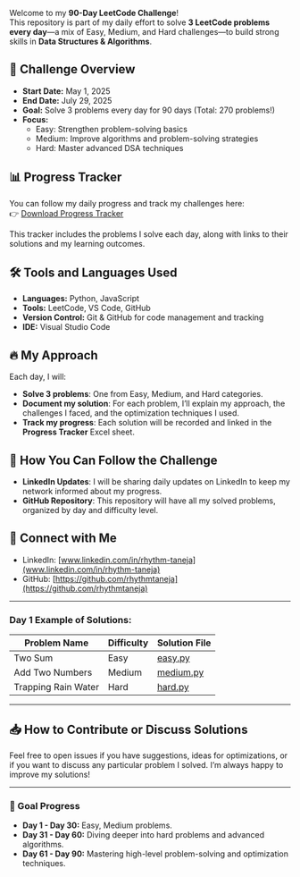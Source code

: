 Welcome to my **90-Day LeetCode Challenge**!  
This repository is part of my daily effort to solve **3 LeetCode problems every day**—a mix of Easy, Medium, and Hard challenges—to build strong skills in **Data Structures & Algorithms**.

## 📅 Challenge Overview
- **Start Date:** May 1, 2025
- **End Date:** July 29, 2025
- **Goal:** Solve 3 problems every day for 90 days (Total: 270 problems!)
- **Focus:** 
  - Easy: Strengthen problem-solving basics
  - Medium: Improve algorithms and problem-solving strategies
  - Hard: Master advanced DSA techniques

## 📊 Progress Tracker

You can follow my daily progress and track my challenges here:  
👉 [Download Progress Tracker](./Progress_Tracker.xlsx)

This tracker includes the problems I solve each day, along with links to their solutions and my learning outcomes.

## 🛠️ Tools and Languages Used
- **Languages:** Python, JavaScript
- **Tools:** LeetCode, VS Code, GitHub
- **Version Control:** Git & GitHub for code management and tracking
- **IDE:** Visual Studio Code

## 🔥 My Approach
Each day, I will:
- **Solve 3 problems**: One from Easy, Medium, and Hard categories.
- **Document my solution**: For each problem, I’ll explain my approach, the challenges I faced, and the optimization techniques I used.
- **Track my progress**: Each solution will be recorded and linked in the **Progress Tracker** Excel sheet.

## 📌 How You Can Follow the Challenge
- **LinkedIn Updates**: I will be sharing daily updates on LinkedIn to keep my network informed about my progress.
- **GitHub Repository**: This repository will have all my solved problems, organized by day and difficulty level.

## 💬 Connect with Me
- LinkedIn: [www.linkedin.com/in/rhythm-taneja](www.linkedin.com/in/rhythm-taneja)
- GitHub: [https://github.com/rhythmtaneja](https://github.com/rhythmtaneja)

---

### Day 1 Example of Solutions:

| Problem Name            | Difficulty | Solution File |
|-------------------------|------------|---------------|
| Two Sum                 | Easy       | [easy.py](solutions/Day1/easy.py)  |
| Add Two Numbers         | Medium     | [medium.py](solutions/Day1/medium.py) |
| Trapping Rain Water     | Hard       | [hard.py](solutions/Day1/hard.py)   |

---

## 📥 How to Contribute or Discuss Solutions
Feel free to open issues if you have suggestions, ideas for optimizations, or if you want to discuss any particular problem I solved. I’m always happy to improve my solutions!

---

### 🚀 Goal Progress
- **Day 1 - Day 30:** Easy, Medium problems.
- **Day 31 - Day 60:** Diving deeper into hard problems and advanced algorithms.
- **Day 61 - Day 90:** Mastering high-level problem-solving and optimization techniques.
